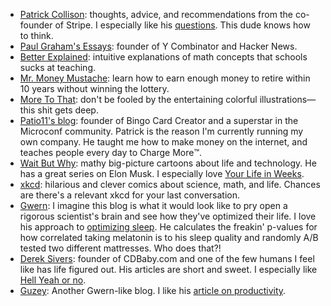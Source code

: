 <ul><a id="recommendations" name="recommendations">
      </a><li><a id="recommendations" name="recommendations">
        </a><a href="https://patrickcollison.com/" target="_blank">Patrick Collison</a>: thoughts, advice, and recommendations from the co-founder of Stripe.
        I especially like his
        <a href="https://patrickcollison.com/questions" target="_blank">questions</a>. This dude knows how to think.
      </li>
      <li>
        <a href="http://paulgraham.com/articles.html" target="_blank">Paul Graham's Essays</a>: founder of Y Combinator and Hacker News.
      </li>
      <li>
        <a href="https://betterexplained.com/">Better Explained</a>: intuitive
        explanations of math concepts that schools sucks at teaching.
      </li>
      <li>
        <a href="https://mrmoneymustache.com/">Mr. Money Mustache</a>: learn how
        to earn enough money to retire within 10 years without winning the
        lottery.
      </li>
      <li>
        <a href="https://moretothat.com">More To That</a>: don't be fooled by
        the entertaining colorful illustrations—this shit gets deep.
      </li>
      <li>
        <a href="https://www.kalzumeus.com/start-here-if-youre-new/">Patio11's blog</a>: founder of Bingo Card Creator and a superstar in the Microconf
        community. Patrick is the reason I'm currently running my own company.
        He taught me how to make money on the internet, and teaches people every
        day to Charge More™️.
      </li>
      <li>
        <a href="https://waitbutwhy.com/">Wait But Why</a>: mathy big-picture
        cartoons about life and technology. He has a great series on Elon Musk.
        I especially love
        <a href="https://waitbutwhy.com/2014/05/life-weeks.html">Your Life in Weeks</a>.
      </li>
      <li>
        <a href="https://xkcd.com/">xkcd</a>: hilarious and clever comics about
        science, math, and life. Chances are there's a relevant xkcd for your
        last conversation.
      </li>
      <li>
        <a href="https://www.gwern.net/">Gwern</a>: I imagine this blog is what
        it would look like to pry open a rigorous scientist's brain and see how
        they've optimized their life. I love his approach to
        <a href="https://www.gwern.net/Zeo">optimizing sleep</a>. He calculates
        the freakin' p-values for how correlated taking melatonin is to his
        sleep quality and randomly A/B tested two different mattresses. Who does
        that?!
      </li>
      <li>
        <a href="https://sivers.org/">Derek Sivers</a>: founder of CDBaby.com
        and one of the few humans I feel like has life figured out. His articles
        are short and sweet. I especially like
        <a href="https://sivers.org/hellyeah">Hell Yeah or no</a>.
      </li>
      <li>
        <a href="https://guzey.com/">Guzey</a>: Another Gwern-like blog. I like
        his
        <a href="https://guzey.com/productivity/">article on productivity</a>.
      </li>
    </ul>
